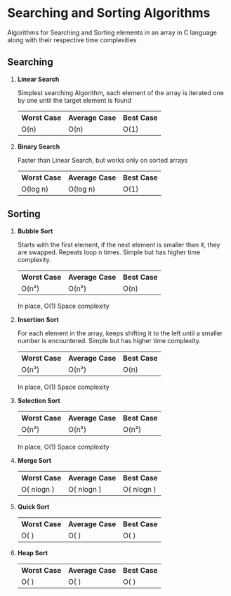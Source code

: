 <h1> Searching and Sorting Algorithms </h1>
<p> Algorithms for Searching and Sorting elements in an array in C language along with their respective time complexities</p>

<h2> Searching </h2>
<ol>
  <li><b> Linear Search </b> 
    <p>Simplest searching Algorithm, each element of the array is iterated one by one until the target element is found</p>
    <table>
      <tr>
        <th>Worst Case</th>
        <th>Average Case</th>
        <th>Best Case</th>
      </tr>
      <tr>
        <td>O(n)</td>
        <td>O(n)</td>
        <td>O(1)</td>
      </tr>
    </table>
  </li>

  <li><b> Binary Search </b>
    <p>Faster than Linear Search, but works only on sorted arrays</p>
    <table>
      <tr>
        <th>Worst Case</th>
        <th>Average Case</th>
        <th>Best Case</th>
      </tr>
      <tr>
        <td>O(log n)</td>
        <td>O(log n)</td>
        <td>O(1)</td>
      </tr>
    </table>
  </li>
</ol>


<h2> Sorting </h2>
<ol>
  <li><b> Bubble Sort </b>
    <p> Starts with the first element, if the next element is smaller than it, they are swapped. Repeats loop n times. Simple but has higher time complexity. </p>
    <table>
      <tr>
        <th>Worst Case</th>
        <th>Average Case</th>
        <th>Best Case</th>
      </tr>
      <tr>
        <td>O(n²)</td>
        <td>O(n²)</td>
        <td>O(n)</td>
      </tr>
    </table>
    <p>In place, O(1) Space complexity</p>
  </li>
  
  <li><b> Insertion Sort </b>
    <p> For each element in the array, keeps shifting it to the left until a smaller number is encountered. Simple but has higher time complexity. </p>
    <table>
      <tr>
        <th>Worst Case</th>
        <th>Average Case</th>
        <th>Best Case</th>
      </tr>
      <tr>
        <td>O(n²)</td>
        <td>O(n²)</td>
        <td>O(n)</td>
      </tr>
    </table>
    <p>In place, O(1) Space complexity</p>
  </li>

  <li><b> Selection Sort </b>
    <table>
      <tr>
        <th>Worst Case</th>
        <th>Average Case</th>
        <th>Best Case</th>
      </tr>
      <tr>
        <td>O(n²)</td>
        <td>O(n²)</td>
        <td>O(n²)</td>
      </tr>
    </table>
    <p>In place, O(1) Space complexity</p>
  </li>

  <li><b> Merge Sort </b>
    <table>
      <tr>
        <th>Worst Case</th>
        <th>Average Case</th>
        <th>Best Case</th>
      </tr>
      <tr>
        <td>O( nlogn )</td>
        <td>O( nlogn )</td>
        <td>O( nlogn )</td>
      </tr>
    </table>
  </li>

  <li><b> Quick Sort </b>
    <table>
      <tr>
        <th>Worst Case</th>
        <th>Average Case</th>
        <th>Best Case</th>
      </tr>
      <tr>
        <td>O( )</td>
        <td>O( )</td>
        <td>O( )</td>
      </tr>
    </table>
  </li>

  <li><b> Heap Sort </b>
    <table>
      <tr>
        <th>Worst Case</th>
        <th>Average Case</th>
        <th>Best Case</th>
      </tr>
      <tr>
        <td>O( )</td>
        <td>O( )</td>
        <td>O( )</td>
      </tr>
    </table>
  </li>
</ol>
